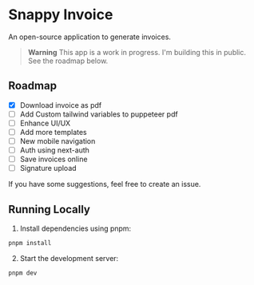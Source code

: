# Snappy Invoice

An open-source application to generate invoices.

> **Warning**
> This app is a work in progress. I'm building this in public.
> See the roadmap below.

## Roadmap

- [x] Download invoice as pdf
- [ ] Add Custom tailwind variables to puppeteer pdf
- [ ] Enhance UI/UX
- [ ] Add more templates
- [ ] New mobile navigation
- [ ] Auth using next-auth
- [ ] Save invoices online
- [ ] Signature upload

If you have some suggestions, feel free to create an issue.

## Running Locally

1. Install dependencies using pnpm:

```sh
pnpm install
```

2. Start the development server:

```sh
pnpm dev
```
